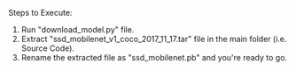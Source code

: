 Steps to Execute:

1.	Run "download_model.py" file.
2.	Extract "ssd_mobilenet_v1_coco_2017_11_17.tar" file in the main folder (i.e. Source Code).
3.	Rename the extracted file as "ssd_mobilenet.pb" and you're ready to go.
